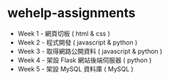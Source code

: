 # wehelp-assignments

* Week 1 - 網頁切板 ( html & css )
* Week 2 - 程式開發 ( javascript & python )
* Week 3 - 取得網路公開資料 ( javascript & python )
* Week 4 - 架設 Flask 網站後端伺服器 ( python )
* Week 5 - 架設 MySQL 資料庫 ( MySQL )
